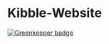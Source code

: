# Kibble-Website

[![Greenkeeper badge](https://badges.greenkeeper.io/TheHollidayInn/Kibbl-Website.svg)](https://greenkeeper.io/)
